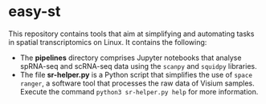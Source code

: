 # easy-st

This repository contains tools that aim at simplifying and automating tasks
in spatial transcriptomics on Linux. It contains the following:

- The **pipelines** directory comprises Jupyter notebooks that analyse spRNA-seq
  and scRNA-seq data using the `scanpy` and `squidpy` libraries.
- The file **sr-helper.py** is a Python script that simplifies the use of
  `space ranger`, a software tool that processes the raw data of Visium samples.
  Execute the command `python3 sr-helper.py help` for more information.
